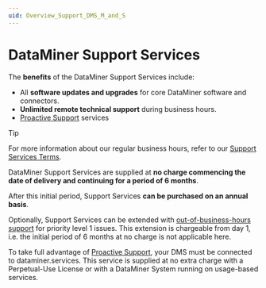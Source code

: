 ```yaml
---
uid: Overview_Support_DMS_M_and_S
---
```


# DataMiner Support Services

The **benefits** of the DataMiner Support Services include:

- All **software updates and upgrades** for core DataMiner software and connectors.
- **Unlimited remote technical support** during business hours.
- [Proactive Support](xref:Proactive_Support) services

> [!TIP]
> For more information about our regular business hours, refer to our [Support Services Terms](xref:Support_Terms_On_Premises).

DataMiner Support Services are supplied at **no charge commencing the date of delivery and continuing for a period of 6 months**.

After this initial period, Support Services **can be purchased on an annual basis**.

Optionally, Support Services can be extended with [out-of-business-hours support](xref:Overview_Out_Of_Business_Hours_Support) for priority level 1 issues. This extension is chargeable from day 1, i.e. the initial period of 6 months at no charge is not applicable here.  

To take full advantage of [Proactive Support](xref:Proactive_Support), your DMS must be connected to dataminer.services. This service is supplied at no extra charge with a Perpetual-Use License or with a DataMiner System running on usage-based services.
